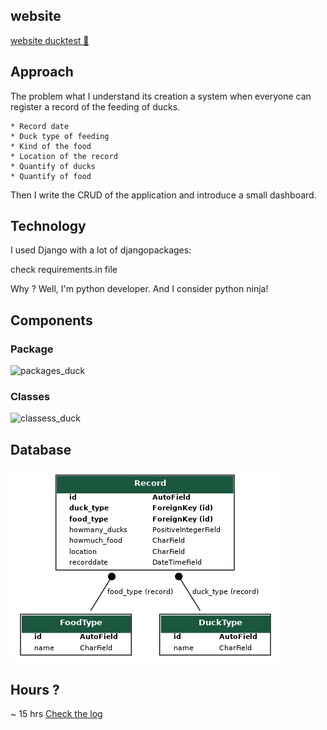 ## website
[website ducktest 🦆](https://ducktest.python3.ninja)

## Approach

The problem what I understand its creation a system when everyone can register a
record of the feeding of ducks.

    * Record date
    * Duck type of feeding
    * Kind of the food
    * Location of the record
    * Quantify of ducks
    * Quantify of food

Then I write the CRUD of the application and introduce a small dashboard.

## Technology


I used Django with a lot of djangopackages:

check requirements.in file

Why ?
Well, I'm python developer. And I consider python ninja!

## Components

### Package
![packages_duck](packages_duck.png)

### Classes
![classess_duck](classes_duck.png)


##  Database

![database](graph_models.png)

## Hours ?

~ 15 hrs
[Check the log](Log.md)




